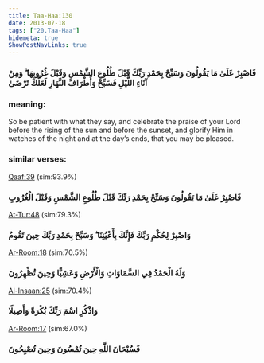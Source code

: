 ```yaml
---
title: Taa-Haa:130
date: 2013-07-18
tags: ["20.Taa-Haa"]
hidemeta: true 
ShowPostNavLinks: true 
---
```

### فَاصْبِرْ عَلَىٰ مَا يَقُولُونَ وَسَبِّحْ بِحَمْدِ رَبِّكَ قَبْلَ طُلُوعِ الشَّمْسِ وَقَبْلَ غُرُوبِهَا ۖ وَمِنْ آنَاءِ اللَّيْلِ فَسَبِّحْ وَأَطْرَافَ النَّهَارِ لَعَلَّكَ تَرْضَىٰ
### meaning: 
So be patient with what they say, and celebrate the praise of your Lord before the rising of the sun and before the sunset, and glorify Him in watches of the night and at the day’s ends, that you may be pleased.
### similar verses: 

[Qaaf:39](/50/39) (sim:93.9%)

### فَاصْبِرْ عَلَىٰ مَا يَقُولُونَ وَسَبِّحْ بِحَمْدِ رَبِّكَ قَبْلَ طُلُوعِ الشَّمْسِ وَقَبْلَ الْغُرُوبِ

[At-Tur:48](/52/48) (sim:79.3%)

### وَاصْبِرْ لِحُكْمِ رَبِّكَ فَإِنَّكَ بِأَعْيُنِنَا ۖ وَسَبِّحْ بِحَمْدِ رَبِّكَ حِينَ تَقُومُ

[Ar-Room:18](/30/18) (sim:70.5%)

### وَلَهُ الْحَمْدُ فِي السَّمَاوَاتِ وَالْأَرْضِ وَعَشِيًّا وَحِينَ تُظْهِرُونَ

[Al-Insaan:25](/76/25) (sim:70.4%)

### وَاذْكُرِ اسْمَ رَبِّكَ بُكْرَةً وَأَصِيلًا

[Ar-Room:17](/30/17) (sim:67.0%)

### فَسُبْحَانَ اللَّهِ حِينَ تُمْسُونَ وَحِينَ تُصْبِحُونَ
